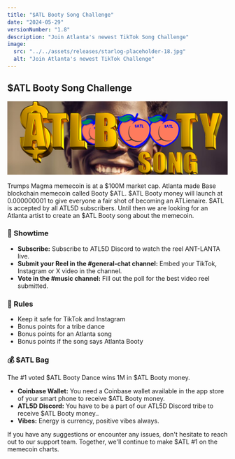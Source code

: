 ```yaml
---
title: "$ATL Booty Song Challenge"
date: "2024-05-29"
versionNumber: "1.8"
description: "Join Atlanta's newest TikTok Song Challenge"
image:
  src: "../../assets/releases/starlog-placeholder-18.jpg"
  alt: "Join Atlanta's newest TikTok Challenge"
---
```


## $ATL Booty Song Challenge

![$ATL Booty Song Challenge](../../assets/releases/starlog-placeholder-18.jpg)

Trumps Magma memecoin is at a $100M market cap. Atlanta made Base blockchain memecoin called Booty $ATL. $ATL Booty money will launch at 0.000000001 to give everyone a fair shot of becoming an ATLienaire. $ATL is accepted by all ATL5D subscribers. Until then we are looking for an Atlanta artist to create an $ATL Booty song about the memecoin.

### 🍿 Showtime

- **Subscribe:** Subscribe to ATL5D Discord to watch the reel ANT-LANTA live.
- **Submit your Reel in the #general-chat channel:** Embed your TikTok, Instagram or X video in the channel.
- **Vote in the #music channel:** Fill out the poll for the best video reel submitted.

### 👀 Rules

- Keep it safe for TikTok and Instagram
- Bonus points for a tribe dance
- Bonus points for an Atlanta song
- Bonus points if the song says Atlanta Booty

### 💰 $ATL Bag

The #1 voted $ATL Booty Dance wins 1M in $ATL Booty money.

- **Coinbase Wallet:** You need a Coinbase wallet available in the app store of your smart phone to receive $ATL Booty money.
- **ATL5D Discord:** You have to be a part of our ATL5D Discord tribe to receive $ATL Booty money..
- **Vibes:** Energy is currency, positive vibes always.

If you have any suggestions or encounter any issues, don't hesitate to reach out to our support team. Together, we'll continue to make $ATL #1 on the memecoin charts.
